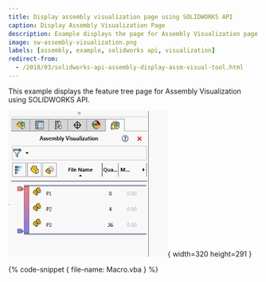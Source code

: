```yaml
---
title: Display assembly visualization page using SOLIDWORKS API
caption: Display Assembly Visualization Page
description: Example displays the page for Assembly Visualization page
image: sw-assembly-visualization.png
labels: [assembly, example, solidworks api, visualization]
redirect-from:
  - /2018/03/solidworks-api-assembly-display-assm-visual-tool.html
---
```

This example displays the feature tree page for Assembly Visualization using SOLIDWORKS API.

![Assembly Visualization Feature Manager Tab](sw-assembly-visualization.png){ width=320 height=291 }

{% code-snippet { file-name: Macro.vba } %}
